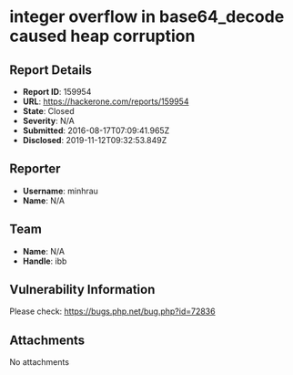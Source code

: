 # integer overflow in base64_decode caused heap corruption

## Report Details
- **Report ID**: 159954
- **URL**: https://hackerone.com/reports/159954
- **State**: Closed
- **Severity**: N/A
- **Submitted**: 2016-08-17T07:09:41.965Z
- **Disclosed**: 2019-11-12T09:32:53.849Z

## Reporter
- **Username**: minhrau
- **Name**: N/A

## Team
- **Name**: N/A
- **Handle**: ibb

## Vulnerability Information
Please check: https://bugs.php.net/bug.php?id=72836

## Attachments
No attachments
